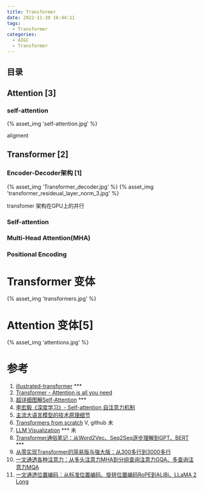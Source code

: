 ```yaml
---
title: Transformer
date: 2022-11-30 16:44:11
tags:
  - Transformer
categories: 
  - AIGC
  - Transformer  
---
```


<p></p>
<!-- more -->

## 目录
<!-- toc -->

## Attention [3]
### self-attention
{% asset_img 'self-attention.jpg' %}

aligment

## Transformer [2]
### Encoder-Decoder架构 [1]
{% asset_img 'Transformer_decoder.jpg' %}
{% asset_img 'transformer_resideual_layer_norm_3.jpg' %}



transfomer 架构在GPU上的并行

### Self-attention

### Multi-Head Attention(MHA)

###  Positional Encoding

# Transformer 变体
{% asset_img 'transformers.jpg' %}


# Attention 变体[5]
{% asset_img 'attentions.jpg' %}


# 参考
1. [illustrated-transformer](http://jalammar.github.io/illustrated-transformer/) *** 
2. [Transformer - Attention is all you need](https://zhuanlan.zhihu.com/p/311156298)
3. [超详细图解Self-Attention](https://zhuanlan.zhihu.com/p/410776234) ***
4. [李宏毅《深度学习》- Self-attention 自注意力机制](https://blog.csdn.net/kkm09/article/details/120855658)
5. [主流大语言模型的技术原理细节](https://cloud.tencent.com/developer/article/2328541)
100. [Transformers from scratch](http://arthurchiao.art/blog/transformers-from-scratch-zh/) V, github 未
101. [LLM Visualization](https://bbycroft.net/llm) ***  未
102. [Transformer通俗笔记：从Word2Vec、Seq2Seq逐步理解到GPT、BERT](https://blog.csdn.net/v_JULY_v/article/details/127411638) ***
103. [从零实现Transformer的简易版与强大版：从300多行到3000多行](https://blog.csdn.net/v_JULY_v/article/details/130090649)
104. [一文通透各种注意力：从多头注意力MHA到分组查询注意力GQA、多查询注意力MQA](https://blog.csdn.net/v_JULY_v/article/details/134228287)
105. [一文通透位置编码：从标准位置编码、旋转位置编码RoPE到ALiBi、LLaMA 2 Long](https://blog.csdn.net/v_JULY_v/article/details/134085503)

